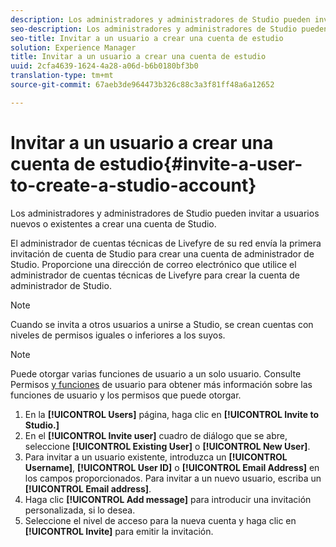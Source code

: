 ```yaml
---
description: Los administradores y administradores de Studio pueden invitar a usuarios nuevos o existentes a crear una cuenta de Studio.
seo-description: Los administradores y administradores de Studio pueden invitar a usuarios nuevos o existentes a crear una cuenta de Studio.
seo-title: Invitar a un usuario a crear una cuenta de estudio
solution: Experience Manager
title: Invitar a un usuario a crear una cuenta de estudio
uuid: 2cfa4639-1624-4a28-a06d-b6b0180bf3b0
translation-type: tm+mt
source-git-commit: 67aeb3de964473b326c88c3a3f81ff48a6a12652

---
```



# Invitar a un usuario a crear una cuenta de estudio{#invite-a-user-to-create-a-studio-account}

Los administradores y administradores de Studio pueden invitar a usuarios nuevos o existentes a crear una cuenta de Studio.

El administrador de cuentas técnicas de Livefyre de su red envía la primera invitación de cuenta de Studio para crear una cuenta de administrador de Studio. Proporcione una dirección de correo electrónico que utilice el administrador de cuentas técnicas de Livefyre para crear la cuenta de administrador de Studio.

>[!NOTE]
>
>Cuando se invita a otros usuarios a unirse a Studio, se crean cuentas con niveles de permisos iguales o inferiores a los suyos.

>[!NOTE]
>
>Puede otorgar varias funciones de usuario a un solo usuario. Consulte Permisos [y funciones](../c-users-creating-accounts-with-studio-access/c-user-types.md#c_user_types) de usuario para obtener más información sobre las funciones de usuario y los permisos que puede otorgar.

1. En la **[!UICONTROL Users]** página, haga clic en **[!UICONTROL Invite to Studio.]**
1. En el **[!UICONTROL Invite user]** cuadro de diálogo que se abre, seleccione **[!UICONTROL Existing User]** o **[!UICONTROL New User]**.
1. Para invitar a un usuario existente, introduzca un **[!UICONTROL Username]**, **[!UICONTROL User ID]** o **[!UICONTROL Email Address]** en los campos proporcionados. Para invitar a un nuevo usuario, escriba un **[!UICONTROL Email address]**.
1. Haga clic **[!UICONTROL Add message]** para introducir una invitación personalizada, si lo desea.
1. Seleccione el nivel de acceso para la nueva cuenta y haga clic en **[!UICONTROL Invite]** para emitir la invitación.
